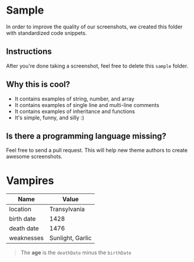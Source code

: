 # Sample

In order to improve the quality of our screenshots, we created this folder with standardized code snippets.

## Instructions

After you're done taking a screenshot, feel free to delete this `sample` folder.

## Why this is cool?

- It contains examples of string, number, and array
- It contains examples of single line and multi-line comments
- It contains examples of inheritance and functions
- It's simple, funny, and silly :)

## Is there a programming language missing?

Feel free to send a pull request. This will help new theme authors to create awesome screenshots.


<!--
  Once a upon a time...
-->

# Vampires

| Name       | Value            |
| ---------- | ---------------- |
| location   | Transylvania     |
| birth date | 1428             |
| death date | 1476             |
| weaknesses | Sunlight, Garlic |

<!-- ...There was a guy named Vlad -->

> The **age** is the `deathDate` minus the `birthDate`
